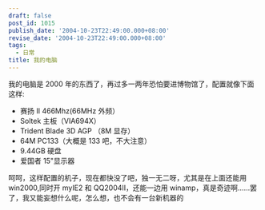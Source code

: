 ```yaml
---
draft: false
post_id: 1015
publish_date: '2004-10-23T22:49:00.000+08:00'
revise_date: '2004-10-23T22:49:00.000+08:00'
tags:
  - 日常
title: 我的电脑
---
```


我的电脑是 2000 年的东西了，再过多一两年恐怕要进博物馆了，配置就像下面这样:

- 赛扬 II 466Mhz(66MHz 外频）
- Soltek 主板（VIA694X）
- Trident Blade 3D AGP （8M 显存）
- 64M PC133（大概是 133 吧，不大注意）
- 9.44GB 硬盘
- 爱国者 15"显示器

呵呵，这样配置的机子，现在都快没了吧，独一无二呀，尤其是在上面还能用 win2000,同时开 myIE2 和 QQ2004II，还能一边用 winamp，真是奇迹啊……罢了，我又能妄想什么呢，怎么想，也不会有一台新机器的

